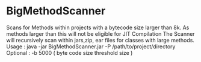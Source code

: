 # BigMethodScanner
Scans for Methods within projects with a bytecode size larger than 8k. As methods larger than this will not be eligible for JIT Compilation
The Scanner will recursively scan within jars,zip, ear files for classes with large methods.
Usage : java -jar BigMethodScanner.jar -P /path/to/project/directory
Optional : -b 5000 ( byte code size threshold size )
